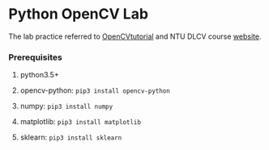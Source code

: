 # Python OpenCV Lab

The lab practice referred to [OpenCVtutorial](http://opencv-python-tutroals.readthedocs.io/en/latest/index.html) and NTU DLCV course [website](http://vllab.ee.ntu.edu.tw/dlcv.html).

### Prerequisites
1.  python3.5+
2.  opencv-python:   ```pip3 install opencv-python ```

3. numpy: ``` pip3 install numpy ```

4. matplotlib:  ``` pip3 install matplotlib ```

5. sklearn:  ``` pip3 install sklearn ```
